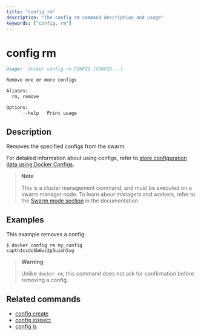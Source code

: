```yaml
---
title: "config rm"
description: "The config rm command description and usage"
keywords: ["config, rm"]
---
```


# config rm

```Markdown
Usage:  docker config rm CONFIG [CONFIG...]

Remove one or more configs

Aliases:
  rm, remove

Options:
      --help   Print usage
```

## Description

Removes the specified configs from the swarm.

For detailed information about using configs, refer to [store configuration data using Docker Configs](https://docs.docker.com/engine/swarm/configs/).

> **Note**
>
> This is a cluster management command, and must be executed on a swarm
> manager node. To learn about managers and workers, refer to the
> [Swarm mode section](https://docs.docker.com/engine/swarm/) in the
> documentation.

## Examples

This example removes a config:

```console
$ docker config rm my_config
sapth4csdo5b6wz2p5uimh5xg
```

> **Warning**
>
> Unlike `docker rm`, this command does not ask for confirmation before removing
> a config.


## Related commands

* [config create](config_create.md)
* [config inspect](config_inspect.md)
* [config ls](config_ls.md)
